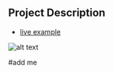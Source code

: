 ## Project Description

* [live example](https://learning-zone.github.io/website-templates/3-col-portfolio)

![alt text](https://github.com/learning-zone/website-templates/blob/master/assets/3-col-portfolio.png "3-col-portfolio.png")

#add me
